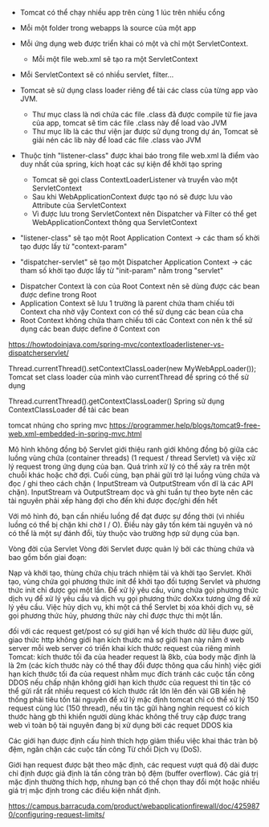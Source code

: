 - Tomcat có thể chạy nhiều app trên cùng 1 lúc trên nhiều cổng

- Mỗi một folder trong webapps là source của một app

- Mỗi ứng dụng web được triển khai có một và chỉ một ServletContext.
    + Mỗi một file web.xml sẽ tạo ra một ServletContext

- Mỗi ServletContext sẽ có nhiều servlet, filter...

- Tomcat sẽ sử dụng class loader riêng để tải các class của từng app vào JVM.
    + Thư mục class là nơi chứa các file .class đã được compile từ fie java của app, tomcat sẽ tìm các file .class này
      để load vào JVM
    + Thư mục lib là các thư viện jar được sử dụng trong dự án, Tomcat sẽ giải nén các lib này để load các file .class
      vào JVM

- Thuộc tính "listener-class" được khai báo trong file web.xml là điểm vào duy nhất của spring, kích hoạt các sự kiện để
  khởi tạo spring
    + Tomcat sẽ gọi class ContextLoaderListener và truyển vào một ServletContext
    + Sau khi WebApplicationContext được tạo nó sẽ được lưu vào Attribute của ServletContext
    + Vì được lưu trong ServletContext nên Dispatcher và Filter có thể get WebApplicationContext thông qua
      ServletContext

- "listener-class" sẽ tạo một Root Application Context -> các tham số khời tạo được lấy từ "context-param"

- "dispatcher-servlet" sẽ tạo một Dispatcher Application Context -> các tham số khời tạo được lấy từ "init-param" nằm
  trong "servlet"

+ Dispatcher Context là con của Root Context nên sẽ dùng được các bean được define trong Root
+ Application Context sẽ lưu 1 trường là parent chứa tham chiếu tới Context cha nhờ vậy Context con có thể sử dụng các
  bean của cha
+ Root Context không chứa tham chiếu tới các Context con nên k thể sử dụng các bean được define ở Context con

https://howtodoinjava.com/spring-mvc/contextloaderlistener-vs-dispatcherservlet/





Thread.currentThread().setContextClassLoader(new MyWebAppLoader());
Tomcat set class loader của mình vào currentThread để spring có thể sử dụng

Thread.currentThread().getContextClassLoader()
Spring sử dụng ContextClassLoader để tải các bean

tomcat nhúng cho spring mvc
https://programmer.help/blogs/tomcat9-free-web.xml-embedded-in-spring-mvc.html




Mô hình không đồng bộ Servlet giới thiệu ranh giới không đồng bộ giữa các luồng vùng chứa (container threads)
(1 request / thread Servlet) và việc xử lý request trong ứng dụng của bạn.
Quá trình xử lý có thể xảy ra trên một chuỗi khác hoặc chờ đợi. 
Cuối cùng, bạn phải gửi trở lại luồng vùng chứa và đọc / ghi theo cách chặn 
( InputStream và OutputStream vốn dĩ là các API chặn).
InputStream và OutputStream dọc và ghi tuần tự theo byte nên các tài nguyên phải xếp hàng đợi cho đến khi được đọc/ghi đến hết

Với mô hình đó, bạn cần nhiều luồng để đạt được sự đồng thời (vì nhiều luồng có thể bị chặn khi chờ I / O). Điều này gây tốn kém tài nguyên và nó có thể là một sự đánh đổi, tùy thuộc vào trường hợp sử dụng của bạn.




Vòng đời của Servlet
 Vòng đời Servlet được quản lý bởi các thùng chứa và bao gồm bốn giai đoạn:

Nạp và khởi tạo, thùng chứa chịu trách nhiệm tải và khởi tạo Servlet.
Khởi tạo, vùng chứa gọi phương thức init để khởi tạo đối tượng Servlet và phương thức init chỉ được gọi một lần.
Để xử lý yêu cầu, vùng chứa gọi phương thức dịch vụ để xử lý yêu cầu và dịch vụ gọi phương thức doXxx tương ứng để xử lý yêu cầu.
Việc hủy dịch vụ, khi một cá thể Servlet bị xóa khỏi dịch vụ, sẽ gọi phương thức hủy, phương thức này chỉ được thực thi một lần.





đối với các request get/post có sự giới hạn về kích thước dữ liệu được gửi, 
giao thức http không giới hạn kích thước mà sợ giới hạn này nằm ở web server 
mỗi web server có triển khai kích thước request của riêng mình 
Tomcat: kích thước tối đa của header request là 8kb, của body mặc định là là 2m (các kích thước này có thể thay đổi được thông qua cấu hình)
việc giới hạn kích thước tối đa của request nhằm mục đích tránh các cuộc tấn công DDOS
nếu chấp nhận không giới hạn kich thước của request thì tin tặc có thể gửi rất rất nhiều request có kích thước rất lớn lên đến vài GB kiến hệ thống phải tiêu tốn tài nguyên để xử lý
mặc định tomcat chỉ có thể xử lý 150 request cùng lúc (150 thread), nếu tin tặc gửi hàng nghìn request có kích thước hàng gb thì khiến người dùng khác không thể truy cập được trang web vì toàn bộ tài nguyên đang bị xử dụng bời các requet DDOS kia

Các giới hạn được định cấu hình thích hợp giảm thiểu việc khai thác tràn bộ đệm, ngăn chặn các cuộc tấn công Từ chối Dịch vụ (DoS).

Giới hạn request được bật theo mặc định, các request vượt quá độ dài được chỉ định được giả định là tấn công tràn bộ đệm (buffer overflow). Các giá trị mặc định thường thích hợp, nhưng bạn có thể chọn thay đổi một hoặc nhiều giá trị mặc định trong các điều kiện nhất định.

https://campus.barracuda.com/product/webapplicationfirewall/doc/4259870/configuring-request-limits/

